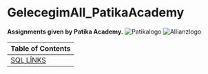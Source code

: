 # GelecegimAll_PatikaAcademy
**Assignments given by Patika Academy.**
![Patikalogo](https://global-uploads.webflow.com/6097e0eca1e875de53031ff6/6241a5ec363584013b7b1857_Patika%20logo%20(2).png) ![Allianzlogo](https://w7.pngwing.com/pngs/958/191/png-transparent-allianz-insurance-business-finance-assurer-business-blue-text-trademark.png)




| Table of Contents     |
| ----------- |
| [SQL LİNKS](https://github.com/orbaykahraman/GelecegimAll_PatikaAcademy/tree/main/SQL%20TEMELLER%C4%B0%20%C3%96DEVLER%C4%B0)     |





